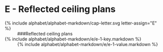 <div data-role="collapsible" data-inset="false">
	<h1>E - Reflected ceiling plans</h1>


<dl>

<dt markdown="1" class="alphabet-table-key">
{% include alphabet/alphabet-markdown/cap-letter.svg letter-assign="E" %}
</dt>
<dd class="alphabet-table-value">
<div markdown="1">
###Reflected ceiling plans
</div>
</dd>

<dt markdown="1">
{% include alphabet/alphabet-markdown/e/e-1-key.markdown %}
</dt>
<dd>
<div markdown="1">
{% include alphabet/alphabet-markdown/e/e-1-value.markdown %}
</div>
</dd>

</dl>

</div>